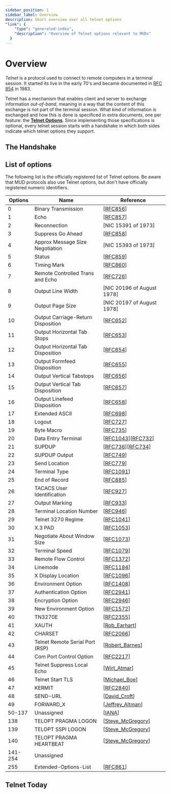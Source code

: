 ```yaml
---
sidebar_position: 1
sidebar_label: Overview
description: Short overview over all telnet options
"link": {
    "type": "generated-index",
    "description": "Overview of Telnet options relevant to MUDs"
  }
---
```

# Overview

*Telnet* is a protocol used to connect to remote computers in a terminal session. It started its live in the early 70's and became documented in [RFC 854](https://www.rfc-editor.org/rfc/rfc854) in 1983.

Telnet has a mechanism that enables client and server to exchange information *out-of-band*, meaning in a way that the content of this exchange is not part of the terminal session.
What kind of information is exchanged and how this is done is specificed in extra documents, one per feature: the **[Telnet Options](https://www.rfc-editor.org/rfc/rfc855.html)**. 
Since implementing those specifications is optional, every telnet session starts with a handshake in which both sides indicate which telnet options they support. 

## The Handshake

## List of options

The following list is the officially registered list of Telnet options. Be aware that MUD protocols also use Telnet options, but don't have officially registered numeric identifiers.

| Options | Name                               | Reference                                                    |
| ------- | ---------------------------------- | ------------------------------------------------------------ |
| 0       | Binary Transmission                | [[RFC856](https://www.iana.org/go/rfc856)]                   |
| 1       | Echo                               | [[RFC857](https://www.iana.org/go/rfc857)]                   |
| 2       | Reconnection                       | [NIC 15391 of 1973]                                          |
| 3       | Suppress Go Ahead                  | [[RFC858](https://www.iana.org/go/rfc858)]                   |
| 4       | Approx Message Size Negotiation    | [NIC 15393 of 1973]                                          |
| 5       | Status                             | [[RFC859](https://www.iana.org/go/rfc859)]                   |
| 6       | Timing Mark                        | [[RFC860](https://www.iana.org/go/rfc860)]                   |
| 7       | Remote Controlled Trans and Echo   | [[RFC726](https://www.iana.org/go/rfc726)]                   |
| 8       | Output Line Width                  | [NIC 20196 of August 1978]                                   |
| 9       | Output Page Size                   | [NIC 20197 of August 1978]                                   |
| 10      | Output Carriage-Return Disposition | [[RFC652](https://www.iana.org/go/rfc652)]                   |
| 11      | Output Horizontal Tab Stops        | [[RFC653](https://www.iana.org/go/rfc653)]                   |
| 12      | Output Horizontal Tab Disposition  | [[RFC654](https://www.iana.org/go/rfc654)]                   |
| 13      | Output Formfeed Disposition        | [[RFC655](https://www.iana.org/go/rfc655)]                   |
| 14      | Output Vertical Tabstops           | [[RFC656](https://www.iana.org/go/rfc656)]                   |
| 15      | Output Vertical Tab Disposition    | [[RFC657](https://www.iana.org/go/rfc657)]                   |
| 16      | Output Linefeed Disposition        | [[RFC658](https://www.iana.org/go/rfc658)]                   |
| 17      | Extended ASCII                     | [[RFC698](https://www.iana.org/go/rfc698)]                   |
| 18      | Logout                             | [[RFC727](https://www.iana.org/go/rfc727)]                   |
| 19      | Byte Macro                         | [[RFC735](https://www.iana.org/go/rfc735)]                   |
| 20      | Data Entry Terminal                | [[RFC1043](https://www.iana.org/go/rfc1043)][[RFC732](https://www.iana.org/go/rfc732)] |
| 21      | SUPDUP                             | [[RFC736](https://www.iana.org/go/rfc736)][[RFC734](https://www.iana.org/go/rfc734)] |
| 22      | SUPDUP Output                      | [[RFC749](https://www.iana.org/go/rfc749)]                   |
| 23      | Send Location                      | [[RFC779](https://www.iana.org/go/rfc779)]                   |
| 24      | Terminal Type                      | [[RFC1091](https://www.iana.org/go/rfc1091)]                 |
| 25      | End of Record                      | [[RFC885](https://www.iana.org/go/rfc885)]                   |
| 26      | TACACS User Identification         | [[RFC927](https://www.iana.org/go/rfc927)]                   |
| 27      | Output Marking                     | [[RFC933](https://www.iana.org/go/rfc933)]                   |
| 28      | Terminal Location Number           | [[RFC946](https://www.iana.org/go/rfc946)]                   |
| 29      | Telnet 3270 Regime                 | [[RFC1041](https://www.iana.org/go/rfc1041)]                 |
| 30      | X.3 PAD                            | [[RFC1053](https://www.iana.org/go/rfc1053)]                 |
| 31      | Negotiate About Window Size        | [[RFC1073](https://www.iana.org/go/rfc1073)]                 |
| 32      | Terminal Speed                     | [[RFC1079](https://www.iana.org/go/rfc1079)]                 |
| 33      | Remote Flow Control                | [[RFC1372](https://www.iana.org/go/rfc1372)]                 |
| 34      | Linemode                           | [[RFC1184](https://www.iana.org/go/rfc1184)]                 |
| 35      | X Display Location                 | [[RFC1096](https://www.iana.org/go/rfc1096)]                 |
| 36      | Environment Option                 | [[RFC1408](https://www.iana.org/go/rfc1408)]                 |
| 37      | Authentication Option              | [[RFC2941](https://www.iana.org/go/rfc2941)]                 |
| 38      | Encryption Option                  | [[RFC2946](https://www.iana.org/go/rfc2946)]                 |
| 39      | New Environment Option             | [[RFC1572](https://www.iana.org/go/rfc1572)]                 |
| 40      | TN3270E                            | [[RFC2355](https://www.iana.org/go/rfc2355)]                 |
| 41      | XAUTH                              | [[Rob_Earhart](https://www.iana.org/assignments/telnet-options/telnet-options.xhtml#Rob_Earhart)] |
| 42      | CHARSET                            | [[RFC2066](https://www.iana.org/go/rfc2066)]                 |
| 43      | Telnet Remote Serial Port (RSP)    | [[Robert_Barnes](https://www.iana.org/assignments/telnet-options/telnet-options.xhtml#Robert_Barnes)] |
| 44      | Com Port Control Option            | [[RFC2217](https://www.iana.org/go/rfc2217)]                 |
| 45      | Telnet Suppress Local Echo         | [[Wirt_Atmar](https://www.iana.org/assignments/telnet-options/telnet-options.xhtml#Wirt_Atmar)] |
| 46      | Telnet Start TLS                   | [[Michael_Boe](https://www.iana.org/assignments/telnet-options/telnet-options.xhtml#Michael_Boe)] |
| 47      | KERMIT                             | [[RFC2840](https://www.iana.org/go/rfc2840)]                 |
| 48      | SEND-URL                           | [[David_Croft](https://www.iana.org/assignments/telnet-options/telnet-options.xhtml#David_Croft)] |
| 49      | FORWARD_X                          | [[Jeffrey_Altman](https://www.iana.org/assignments/telnet-options/telnet-options.xhtml#Jeffrey_Altman)] |
| 50-137  | Unassigned                         | [[IANA](https://www.iana.org/assignments/telnet-options/telnet-options.xhtml#IANA)] |
| 138     | TELOPT PRAGMA LOGON                | [[Steve_McGregory](https://www.iana.org/assignments/telnet-options/telnet-options.xhtml#Steve_McGregory)] |
| 139     | TELOPT SSPI LOGON                  | [[Steve_McGregory](https://www.iana.org/assignments/telnet-options/telnet-options.xhtml#Steve_McGregory)] |
| 140     | TELOPT PRAGMA HEARTBEAT            | [[Steve_McGregory](https://www.iana.org/assignments/telnet-options/telnet-options.xhtml#Steve_McGregory)] |
| 141-254 | Unassigned                         |                                                              |
| 255     | Extended-Options-List              | [[RFC861](https://www.iana.org/go/rfc861)]                   |

## Telnet Today

